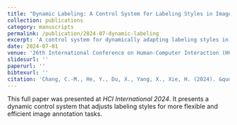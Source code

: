 ```yaml
---
title: "Dynamic Labeling: A Control System for Labeling Styles in Image Annotation Tasks"
collection: publications
category: manuscripts
permalink: /publication/2024-07-dynamic-labeling
excerpt: 'A control system for dynamically adapting labeling styles in image annotation workflows.'
date: 2024-07-01
venue: '26th International Conference on Human-Computer Interaction (HCI INTERNATIONAL 2024), Washington, USA'
slidesurl: ''
paperurl: ''
bibtexurl: ''
citation: 'Chang, C.-M., He, Y., Du, X., Yang, X., Xie, H. (2024). &quot;Dynamic Labeling: A Control System for Labeling Styles in Image Annotation Tasks.&quot; <i>HCI International 2024</i>, Washington.'
---
```

This full paper was presented at <i>HCI International 2024</i>. It presents a dynamic control system that adjusts labeling styles for more flexible and efficient image annotation tasks.
